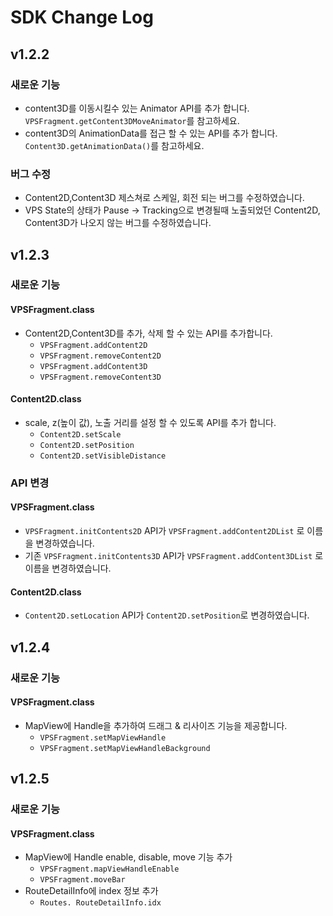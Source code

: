 # SDK Change Log
## v1.2.2
### 새로운 기능
* content3D를 이동시킬수 있는 Animator API를 추가 합니다. ```VPSFragment.getContent3DMoveAnimator```를 참고하세요.
* content3D의 AnimationData를 접근 할 수 있는 API를 추가 합니다. ```Content3D.getAnimationData()```를 참고하세요.
### 버그 수정
* Content2D,Content3D 제스쳐로 스케일, 회전 되는 버그를 수정하였습니다.
* VPS State의 상태가 Pause -> Tracking으로 변경될때 노출되었던 Content2D, Content3D가 나오지 않는 버그를 수정하였습니다.

## v1.2.3
### 새로운 기능
#### VPSFragment.class
* Content2D,Content3D를 추가, 삭제 할 수 있는 API를 추가합니다.
	* ```VPSFragment.addContent2D```
	* ```VPSFragment.removeContent2D```
	* ```VPSFragment.addContent3D```
	* ```VPSFragment.removeContent3D```

#### Content2D.class
* scale, z(높이 값), 노출 거리를 설정 할 수 있도록 API를 추가 합니다.
	* ```Content2D.setScale```
	* ```Content2D.setPosition```
	* ```Content2D.setVisibleDistance```

### API 변경
#### VPSFragment.class
* ```VPSFragment.initContents2D``` API가 ```VPSFragment.addContent2DList``` 로 이름을 변경하였습니다.
* 기존 ```VPSFragment.initContents3D``` API가 ```VPSFragment.addContent3DList``` 로 이름을 변경하였습니다.

#### Content2D.class
* ```Content2D.setLocation``` API가 ```Content2D.setPosition```로 변경하였습니다.

## v1.2.4
### 새로운 기능
#### VPSFragment.class
* MapView에 Handle을 추가하여 드래그 & 리사이즈 기능을 제공합니다. 
	* ```VPSFragment.setMapViewHandle```
	* ```VPSFragment.setMapViewHandleBackground```

## v1.2.5
### 새로운 기능
#### VPSFragment.class
* MapView에 Handle enable, disable, move 기능 추가 
	* ```VPSFragment.mapViewHandleEnable```
	* ```VPSFragment.moveBar```
* RouteDetailInfo에 index 정보 추가 
	* ```Routes. RouteDetailInfo.idx```
	

